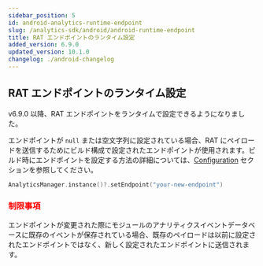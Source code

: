 ```yaml
---
sidebar_position: 5
id: android-analytics-runtime-endpoint
slug: /analytics-sdk/android/android-runtime-endpoint
title: RAT エンドポイントのランタイム設定
added_version: 6.9.0
updated_version: 10.1.0
changelog: ./android-changelog
---
```


## RAT エンドポイントのランタイム設定

v6.9.0 以降、RAT エンドポイントをランタイムで設定できるようになりました。

エンドポイントが `null` または空文字列に設定されている場合、RAT にペイロードを送信するためにビルド構成で設定されたエンドポイントが使用されます。ビルド時にエンドポイントを設定する方法の詳細については、[Configuration](./android-user-guide#configuration) セクションを参照してください。

```kotlin
AnalyticsManager.instance()?.setEndpoint("your-new-endpoint")
```

### <font color="red">制限事項</font>

エンドポイントが変更された際にモジュールのアナリティクスイベントデータベースに既存のイベントが保存されている場合、既存のペイロードは以前に設定されたエンドポイントではなく、新しく設定されたエンドポイントに送信されます。
